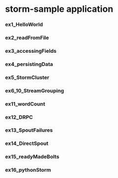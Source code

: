 # storm-sample application

### ex1_HelloWorld 


### ex2_readFromFile


### ex3_accessingFields


### ex4_persistingData


### ex5_StormCluster


### ex6_10_StreamGrouping


### ex11_wordCount


### ex12_DRPC


### ex13_SpoutFailures


### ex14_DirectSpout


### ex15_readyMadeBolts


### ex16_pythonStorm



